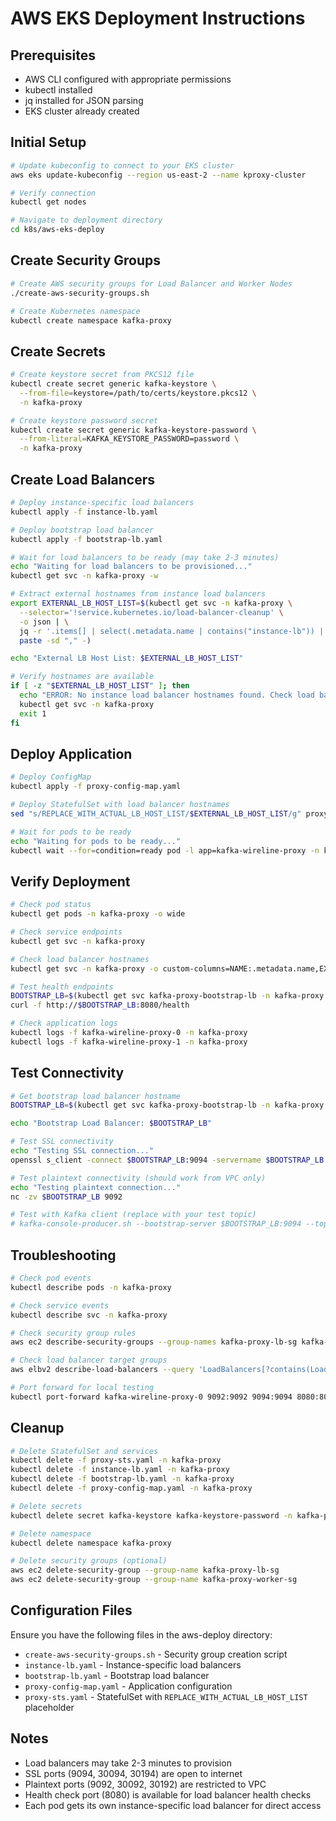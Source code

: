 # AWS EKS Deployment Instructions

## Prerequisites

- AWS CLI configured with appropriate permissions
- kubectl installed
- jq installed for JSON parsing
- EKS cluster already created

## Initial Setup

```bash
# Update kubeconfig to connect to your EKS cluster
aws eks update-kubeconfig --region us-east-2 --name kproxy-cluster

# Verify connection
kubectl get nodes

# Navigate to deployment directory
cd k8s/aws-eks-deploy
```

## Create Security Groups

```bash
# Create AWS security groups for Load Balancer and Worker Nodes
./create-aws-security-groups.sh

# Create Kubernetes namespace
kubectl create namespace kafka-proxy
```

## Create Secrets

```bash
# Create keystore secret from PKCS12 file
kubectl create secret generic kafka-keystore \
  --from-file=keystore=/path/to/certs/keystore.pkcs12 \
  -n kafka-proxy

# Create keystore password secret
kubectl create secret generic kafka-keystore-password \
  --from-literal=KAFKA_KEYSTORE_PASSWORD=password \
  -n kafka-proxy
```

## Create Load Balancers

```bash
# Deploy instance-specific load balancers
kubectl apply -f instance-lb.yaml

# Deploy bootstrap load balancer
kubectl apply -f bootstrap-lb.yaml

# Wait for load balancers to be ready (may take 2-3 minutes)
echo "Waiting for load balancers to be provisioned..."
kubectl get svc -n kafka-proxy -w

# Extract external hostnames from instance load balancers
export EXTERNAL_LB_HOST_LIST=$(kubectl get svc -n kafka-proxy \
  --selector='!service.kubernetes.io/load-balancer-cleanup' \
  -o json | \
  jq -r '.items[] | select(.metadata.name | contains("instance-lb")) | .status.loadBalancer.ingress[0].hostname' | \
  paste -sd "," -)

echo "External LB Host List: $EXTERNAL_LB_HOST_LIST"

# Verify hostnames are available
if [ -z "$EXTERNAL_LB_HOST_LIST" ]; then
  echo "ERROR: No instance load balancer hostnames found. Check load balancer status."
  kubectl get svc -n kafka-proxy
  exit 1
fi
```

## Deploy Application

```bash
# Deploy ConfigMap
kubectl apply -f proxy-config-map.yaml

# Deploy StatefulSet with load balancer hostnames
sed "s/REPLACE_WITH_ACTUAL_LB_HOST_LIST/$EXTERNAL_LB_HOST_LIST/g" proxy-sts.yaml | kubectl apply -f -

# Wait for pods to be ready
echo "Waiting for pods to be ready..."
kubectl wait --for=condition=ready pod -l app=kafka-wireline-proxy -n kafka-proxy --timeout=300s
```

## Verify Deployment

```bash
# Check pod status
kubectl get pods -n kafka-proxy -o wide

# Check service endpoints
kubectl get svc -n kafka-proxy

# Check load balancer hostnames
kubectl get svc -n kafka-proxy -o custom-columns=NAME:.metadata.name,EXTERNAL-IP:.status.loadBalancer.ingress[0].hostname

# Test health endpoints
BOOTSTRAP_LB=$(kubectl get svc kafka-proxy-bootstrap-lb -n kafka-proxy -o jsonpath='{.status.loadBalancer.ingress[0].hostname}')
curl -f http://$BOOTSTRAP_LB:8080/health

# Check application logs
kubectl logs -f kafka-wireline-proxy-0 -n kafka-proxy
kubectl logs -f kafka-wireline-proxy-1 -n kafka-proxy
```

## Test Connectivity

```bash
# Get bootstrap load balancer hostname
BOOTSTRAP_LB=$(kubectl get svc kafka-proxy-bootstrap-lb -n kafka-proxy -o jsonpath='{.status.loadBalancer.ingress[0].hostname}')

echo "Bootstrap Load Balancer: $BOOTSTRAP_LB"

# Test SSL connectivity
echo "Testing SSL connection..."
openssl s_client -connect $BOOTSTRAP_LB:9094 -servername $BOOTSTRAP_LB </dev/null

# Test plaintext connectivity (should work from VPC only)
echo "Testing plaintext connection..."
nc -zv $BOOTSTRAP_LB 9092

# Test with Kafka client (replace with your test topic)
# kafka-console-producer.sh --bootstrap-server $BOOTSTRAP_LB:9094 --topic PRODUCE_TO:test-topic --producer.config ssl.properties
```

## Troubleshooting

```bash
# Check pod events
kubectl describe pods -n kafka-proxy

# Check service events
kubectl describe svc -n kafka-proxy

# Check security group rules
aws ec2 describe-security-groups --group-names kafka-proxy-lb-sg kafka-proxy-worker-sg

# Check load balancer target groups
aws elbv2 describe-load-balancers --query 'LoadBalancers[?contains(LoadBalancerName, `kafka`)]'

# Port forward for local testing
kubectl port-forward kafka-wireline-proxy-0 9092:9092 9094:9094 8080:8080 -n kafka-proxy
```

## Cleanup

```bash
# Delete StatefulSet and services
kubectl delete -f proxy-sts.yaml -n kafka-proxy
kubectl delete -f instance-lb.yaml -n kafka-proxy
kubectl delete -f bootstrap-lb.yaml -n kafka-proxy
kubectl delete -f proxy-config-map.yaml -n kafka-proxy

# Delete secrets
kubectl delete secret kafka-keystore kafka-keystore-password -n kafka-proxy

# Delete namespace
kubectl delete namespace kafka-proxy

# Delete security groups (optional)
aws ec2 delete-security-group --group-name kafka-proxy-lb-sg
aws ec2 delete-security-group --group-name kafka-proxy-worker-sg
```

## Configuration Files

Ensure you have the following files in the aws-deploy directory:
- `create-aws-security-groups.sh` - Security group creation script
- `instance-lb.yaml` - Instance-specific load balancers
- `bootstrap-lb.yaml` - Bootstrap load balancer  
- `proxy-config-map.yaml` - Application configuration
- `proxy-sts.yaml` - StatefulSet with `REPLACE_WITH_ACTUAL_LB_HOST_LIST` placeholder

## Notes

- Load balancers may take 2-3 minutes to provision
- SSL ports (9094, 30094, 30194) are open to internet
- Plaintext ports (9092, 30092, 30192) are restricted to VPC
- Health check port (8080) is available for load balancer health checks
- Each pod gets its own instance-specific load balancer for direct access
